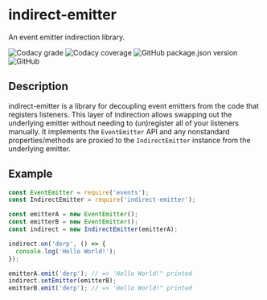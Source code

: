 # indirect-emitter

An event emitter indirection library.

![Codacy grade](https://img.shields.io/codacy/grade/dddf9e1ff764454abb9dff212bd4218e?style=plastic) ![Codacy coverage](https://img.shields.io/codacy/coverage/dddf9e1ff764454abb9dff212bd4218e?style=plastic) ![GitHub package.json version](https://img.shields.io/github/package-json/v/cadpnq/indirect-emitter?style=plastic) ![GitHub](https://img.shields.io/github/license/cadpnq/indirect-emitter?style=plastic)

## Description
indirect-emitter is a library for decoupling event emitters from the code that registers listeners. This layer of indirection allows swapping out the underlying emitter without needing to (un)register all of your listeners manually. It implements the `EventEmitter` API and any nonstandard properties/methods are proxied to the `IndirectEmitter` instance from the underlying emitter.

## Example
```js
const EventEmitter = require('events');
const IndirectEmitter = require('indirect-emitter');

const emitterA = new EventEmitter();
const emitterB = new EventEmitter();
const indirect = new IndirectEmitter(emitterA);

indirect.on('derp', () => {
  console.log('Hello World!');
});

emitterA.emit('derp'); // => 'Hello World!" printed
indirect.setEmitter(emitterB);
emitterB.emit('derp'); // => 'Hello World!" printed
```
